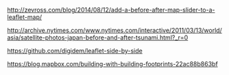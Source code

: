 http://zevross.com/blog/2014/08/12/add-a-before-after-map-slider-to-a-leaflet-map/

http://archive.nytimes.com/www.nytimes.com/interactive/2011/03/13/world/asia/satellite-photos-japan-before-and-after-tsunami.html?_r=0

https://github.com/digidem/leaflet-side-by-side

https://blog.mapbox.com/building-with-building-footprints-22ac88b863bf